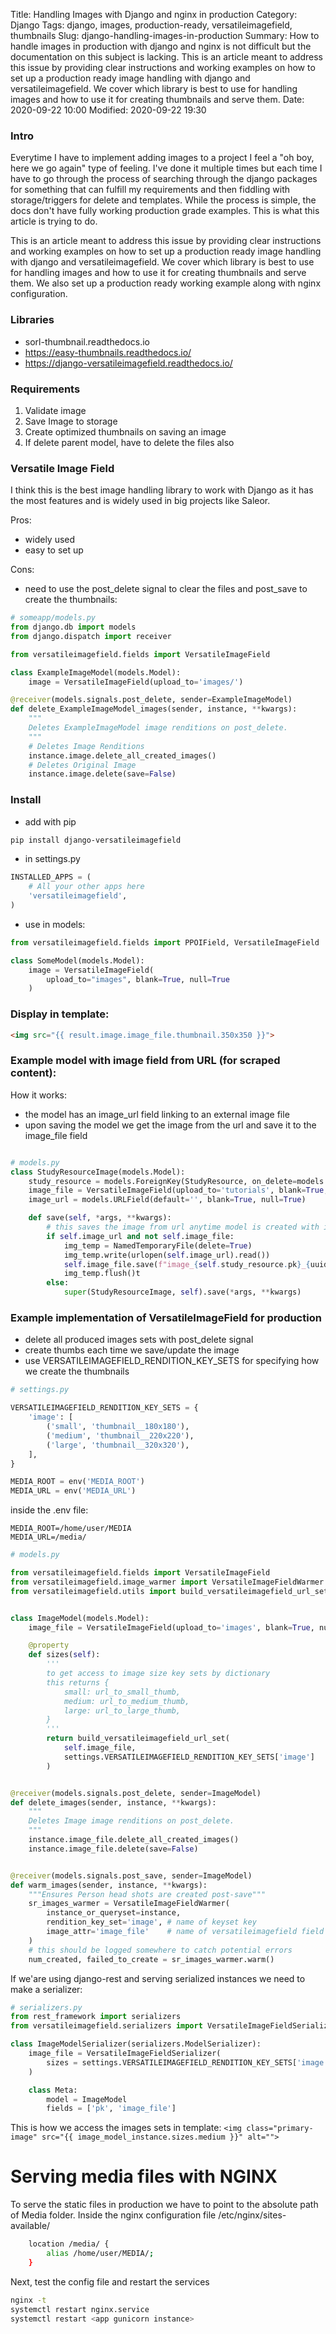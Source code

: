 Title: Handling Images with Django and nginx in production
Category: Django
Tags: django, images, production-ready, versatileimagefield, thumbnails
Slug: django-handling-images-in-production
Summary: How to handle images in production with django and nginx is not difficult but the documentation on this subject is lacking. This is an article meant to address this issue by providing clear instructions and working examples on how to set up a production ready image handling with django and versatileimagefield. We cover which library is best to use for handling images and how to use it for creating thumbnails and serve them.
Date: 2020-09-22 10:00
Modified: 2020-09-22 19:30

### Intro
Everytime I have to implement adding images to a project I feel a "oh boy, here we go again" type of feeling. I've done it multiple times but each time I have to go through the process of searching through the django packages for something that can fulfill my requirements and then fiddling with storage/triggers for delete and templates. While the process is simple, the docs don't have fully working production grade examples. This is what this article is trying to do.

This is an article meant to address this issue by providing clear instructions and working examples on how to set up a production ready image handling with django and versatileimagefield. We cover which library is best to use for handling images and how to use it for creating thumbnails and serve them. We also set up a production ready working example along with nginx configuration.

### Libraries
- sorl-thumbnail.readthedocs.io
- https://easy-thumbnails.readthedocs.io/
- https://django-versatileimagefield.readthedocs.io/


### Requirements
1. Validate image
2. Save Image to storage
3. Create optimized thumbnails on saving an image
4. If delete parent model, have to delete the files also


### Versatile Image Field
I think this is the best image handling library to work with Django as it has the most features and is widely used in big projects like Saleor.

Pros: 
- widely used
- easy to set up

Cons:
- need to use the post_delete signal to clear the files and post_save to create the thumbnails:
```python
# someapp/models.py
from django.db import models
from django.dispatch import receiver

from versatileimagefield.fields import VersatileImageField

class ExampleImageModel(models.Model):
    image = VersatileImageField(upload_to='images/')

@receiver(models.signals.post_delete, sender=ExampleImageModel)
def delete_ExampleImageModel_images(sender, instance, **kwargs):
    """
    Deletes ExampleImageModel image renditions on post_delete.
    """
    # Deletes Image Renditions
    instance.image.delete_all_created_images()
    # Deletes Original Image
    instance.image.delete(save=False)
```

### Install

- add with pip
```bash
pip install django-versatileimagefield
```

- in settings.py
```python
INSTALLED_APPS = (
    # All your other apps here
    'versatileimagefield',
)
```

- use in models:
```python
from versatileimagefield.fields import PPOIField, VersatileImageField

class SomeModel(models.Model):
    image = VersatileImageField(
        upload_to="images", blank=True, null=True
    )
```

### Display in template:

```html
<img src="{{ result.image.image_file.thumbnail.350x350 }}">
```


### Example model with image field from URL (for scraped content):
How it works:
- the model has an image_url field linking to an external image file
- upon saving the model we get the image from the url and save it to the image_file field


```python

# models.py
class StudyResourceImage(models.Model):
    study_resource = models.ForeignKey(StudyResource, on_delete=models.CASCADE, related_name='images')
    image_file = VersatileImageField(upload_to='tutorials', blank=True, null=True)
    image_url = models.URLField(default='', blank=True, null=True)

    def save(self, *args, **kwargs):
        # this saves the image from url anytime model is created with image_url
        if self.image_url and not self.image_file:
            img_temp = NamedTemporaryFile(delete=True)
            img_temp.write(urlopen(self.image_url).read())
            self.image_file.save(f"image_{self.study_resource.pk}_{uuid4().__str__()}.{self.image_url.split('.')[-1]}", File(img_temp))
            img_temp.flush()t
        else:
            super(StudyResourceImage, self).save(*args, **kwargs)
```

### Example implementation of VersatileImageField for production
- delete all produced images sets with post_delete signal
- create thumbs each time we save/update the image
- use VERSATILEIMAGEFIELD_RENDITION_KEY_SETS for specifying how we create the thumbnails


```python
# settings.py

VERSATILEIMAGEFIELD_RENDITION_KEY_SETS = {
    'image': [
        ('small', 'thumbnail__180x180'),
        ('medium', 'thumbnail__220x220'),
        ('large', 'thumbnail__320x320'),
    ],
}

MEDIA_ROOT = env('MEDIA_ROOT')
MEDIA_URL = env('MEDIA_URL')
```

inside the .env file:
```
MEDIA_ROOT=/home/user/MEDIA
MEDIA_URL=/media/
```

```python
# models.py

from versatileimagefield.fields import VersatileImageField
from versatileimagefield.image_warmer import VersatileImageFieldWarmer
from versatileimagefield.utils import build_versatileimagefield_url_set


class ImageModel(models.Model):
    image_file = VersatileImageField(upload_to='images', blank=True, null=True)

    @property
    def sizes(self):
        '''
        to get access to image size key sets by dictionary
        this returns {
            small: url_to_small_thumb,
            medium: url_to_medium_thumb,
            large: url_to_large_thumb,
        }
        '''
        return build_versatileimagefield_url_set(
            self.image_file,
            settings.VERSATILEIMAGEFIELD_RENDITION_KEY_SETS['image']
        )


@receiver(models.signals.post_delete, sender=ImageModel)
def delete_images(sender, instance, **kwargs):
    """
    Deletes Image image renditions on post_delete.
    """
    instance.image_file.delete_all_created_images()
    instance.image_file.delete(save=False)


@receiver(models.signals.post_save, sender=ImageModel)
def warm_images(sender, instance, **kwargs):
    """Ensures Person head shots are created post-save"""
    sr_images_warmer = VersatileImageFieldWarmer(
        instance_or_queryset=instance,
        rendition_key_set='image', # name of keyset key
        image_attr='image_file'    # name of versatileimagefield field on the model
    )
    # this should be logged somewhere to catch potential errors
    num_created, failed_to_create = sr_images_warmer.warm()
```

If we'are using django-rest and serving serialized instances we need to make a serializer:
```python
# serializers.py
from rest_framework import serializers
from versatileimagefield.serializers import VersatileImageFieldSerializer

class ImageModelSerializer(serializers.ModelSerializer):
    image_file = VersatileImageFieldSerializer(
        sizes = settings.VERSATILEIMAGEFIELD_RENDITION_KEY_SETS['image']
    )

    class Meta:
        model = ImageModel
        fields = ['pk', 'image_file']

```

This is how we access the images sets in template: 
`<img class="primary-image" src="{{ image_model_instance.sizes.medium }}" alt="">`

# Serving media files with NGINX

To serve the static files in production we have to point to the absolute path of Media folder. 
Inside the nginx configuration file /etc/nginx/sites-available/<filename>

```bash
    location /media/ {                                                                           
        alias /home/user/MEDIA/;                                
    }
```

Next, test the config file and restart the services

```bash
nginx -t
systemctl restart nginx.service
systemctl restart <app gunicorn instance>
```
